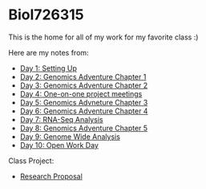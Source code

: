 # Biol726315
This is the home for all of my work for my favorite class :)

Here are my notes from:
- [Day 1: Setting Up](https://github.com/jtm077/Biol726315/blob/main/Class%20Notes/Day1.md)
- [Day 2: Genomics Adventure Chapter 1](https://github.com/jtm077/Biol726315/blob/main/Class%20Notes/Day2.md)
- [Day 3: Genomics Adventure Chapter 2](https://github.com/jtm077/Biol726315/blob/main/Day3.md)
- [Day 4: One-on-one project meetings](https://github.com/jtm077/Biol726315/blob/main/Day4.md)
- [Day 5: Genomics Advneture Chapter 3](https://github.com/jtm077/Biol726315/blob/main/Day5.md)
- [Day 6: Genomics Adventure Chapter 4](https://github.com/jtm077/Biol726315/blob/main/Day6.md)
- [Day 7: RNA-Seq Analysis](https://github.com/jtm077/Biol726315/blob/main/Day7.md)
- [Day 8: Genomics Adventure Chapter 5]()
- [Day 9: Genome Wide Analysis]()
- [Day 10: Open Work Day]()

Class Project:
- [Research Proposal](https://github.com/jtm077/Biol726315/blob/main/Class%20Project/BIOL7263%20Project%20Proposal.pdf)
